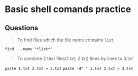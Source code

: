 # Basic shell comands practice

## Questions

> To find files which the file name contains `list`

`find . -name "*list*"`

> To combine 2 text files(1.txt, 2.txt) lines by lines to 3.txt

`paste 1.txt 2.txt > 3.txt`
`paste -d" " 1.txt 2.txt > 3.txt`
